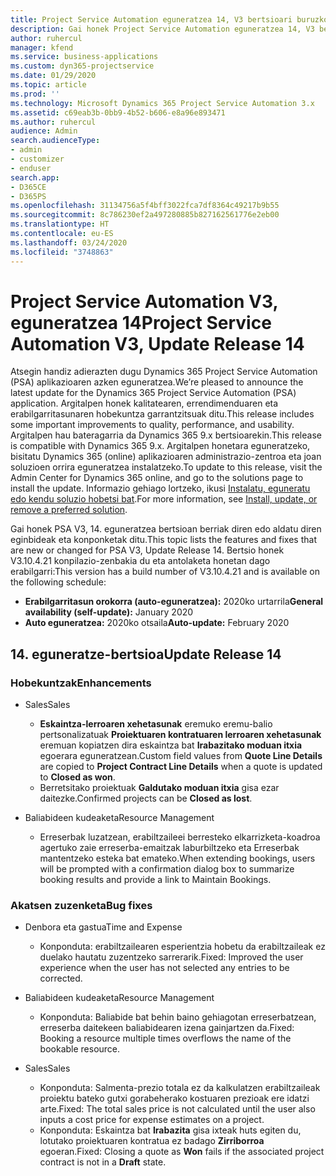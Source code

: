```yaml
---
title: Project Service Automation eguneratzea 14, V3 bertsioari buruzko berritasunak
description: Gai honek Project Service Automation eguneratzea 14, V3 bertsioko berritasunei buruzko informazioa ematen du.
author: ruhercul
manager: kfend
ms.service: business-applications
ms.custom: dyn365-projectservice
ms.date: 01/29/2020
ms.topic: article
ms.prod: ''
ms.technology: Microsoft Dynamics 365 Project Service Automation 3.x
ms.assetid: c69eab3b-0bb9-4b52-b606-e8a96e893471
ms.author: ruhercul
audience: Admin
search.audienceType:
- admin
- customizer
- enduser
search.app:
- D365CE
- D365PS
ms.openlocfilehash: 31134756a5f4bff3022fca7df8364c49217b9b55
ms.sourcegitcommit: 8c786230ef2a497280885b827162561776e2eb00
ms.translationtype: HT
ms.contentlocale: eu-ES
ms.lasthandoff: 03/24/2020
ms.locfileid: "3748863"
---
```

# <a name="project-service-automation-v3-update-release-14"></a><span data-ttu-id="932b2-103">Project Service Automation V3, eguneratzea 14</span><span class="sxs-lookup"><span data-stu-id="932b2-103">Project Service Automation V3, Update Release 14</span></span>
<span data-ttu-id="932b2-104">Atsegin handiz adierazten dugu Dynamics 365 Project Service Automation (PSA) aplikazioaren azken eguneratzea.</span><span class="sxs-lookup"><span data-stu-id="932b2-104">We’re pleased to announce the latest update for the Dynamics 365 Project Service Automation (PSA) application.</span></span> <span data-ttu-id="932b2-105">Argitalpen honek kalitatearen, errendimenduaren eta erabilgarritasunaren hobekuntza garrantzitsuak ditu.</span><span class="sxs-lookup"><span data-stu-id="932b2-105">This release includes some important improvements to quality, performance, and usability.</span></span> <span data-ttu-id="932b2-106">Argitalpen hau bateragarria da Dynamics 365 9.x bertsioarekin.</span><span class="sxs-lookup"><span data-stu-id="932b2-106">This release is compatible with Dynamics 365 9.x.</span></span> <span data-ttu-id="932b2-107">Argitalpen honetara eguneratzeko, bisitatu Dynamics 365 (online) aplikazioaren administrazio-zentroa eta joan soluzioen orrira eguneratzea instalatzeko.</span><span class="sxs-lookup"><span data-stu-id="932b2-107">To update to this release, visit the Admin Center for Dynamics 365 online, and go to the solutions page to install the update.</span></span> <span data-ttu-id="932b2-108">Informazio gehiago lortzeko, ikusi [Instalatu, eguneratu edo kendu soluzio hobetsi bat](https://docs.microsoft.com/power-platform/admin/install-remove-preferred-solution).</span><span class="sxs-lookup"><span data-stu-id="932b2-108">For more information, see [Install, update, or remove a preferred solution](https://docs.microsoft.com/power-platform/admin/install-remove-preferred-solution).</span></span>

<span data-ttu-id="932b2-109">Gai honek PSA V3, 14. eguneratzea bertsioan berriak diren edo aldatu diren eginbideak eta konponketak ditu.</span><span class="sxs-lookup"><span data-stu-id="932b2-109">This topic lists the features and fixes that are new or changed for PSA V3, Update Release 14.</span></span> <span data-ttu-id="932b2-110">Bertsio honek V3.10.4.21 konpilazio-zenbakia du eta antolaketa honetan dago erabilgarri:</span><span class="sxs-lookup"><span data-stu-id="932b2-110">This version has a build number of V3.10.4.21 and is available on the following schedule:</span></span>

- <span data-ttu-id="932b2-111">**Erabilgarritasun orokorra (auto-eguneratzea):** 2020ko urtarrila</span><span class="sxs-lookup"><span data-stu-id="932b2-111">**General availability (self-update):** January 2020</span></span>
- <span data-ttu-id="932b2-112">**Auto eguneratzea:** 2020ko otsaila</span><span class="sxs-lookup"><span data-stu-id="932b2-112">**Auto-update:** February 2020</span></span>

## <a name="update-release-14"></a><span data-ttu-id="932b2-113">14. eguneratze-bertsioa</span><span class="sxs-lookup"><span data-stu-id="932b2-113">Update Release 14</span></span>

### <a name="enhancements"></a><span data-ttu-id="932b2-114">Hobekuntzak</span><span class="sxs-lookup"><span data-stu-id="932b2-114">Enhancements</span></span>

- <span data-ttu-id="932b2-115">Sales</span><span class="sxs-lookup"><span data-stu-id="932b2-115">Sales</span></span>

     - <span data-ttu-id="932b2-116">**Eskaintza-lerroaren xehetasunak** eremuko eremu-balio pertsonalizatuak **Proiektuaren kontratuaren lerroaren xehetasunak** eremuan kopiatzen dira eskaintza bat **Irabazitako moduan itxia** egoerara eguneratzean.</span><span class="sxs-lookup"><span data-stu-id="932b2-116">Custom field values from **Quote Line Details** are copied to **Project Contract Line Details** when a quote is updated to **Closed as won**.</span></span>
     - <span data-ttu-id="932b2-117">Berretsitako proiektuak **Galdutako moduan itxia** gisa ezar daitezke.</span><span class="sxs-lookup"><span data-stu-id="932b2-117">Confirmed projects can be **Closed as lost**.</span></span>

- <span data-ttu-id="932b2-118">Baliabideen kudeaketa</span><span class="sxs-lookup"><span data-stu-id="932b2-118">Resource Management</span></span>

     - <span data-ttu-id="932b2-119">Erreserbak luzatzean, erabiltzaileei berresteko elkarrizketa-koadroa agertuko zaie erreserba-emaitzak laburbiltzeko eta Erreserbak mantentzeko esteka bat emateko.</span><span class="sxs-lookup"><span data-stu-id="932b2-119">When extending bookings, users will be prompted with a confirmation dialog box to summarize booking results and provide a link to Maintain Bookings.</span></span>


### <a name="bug-fixes"></a><span data-ttu-id="932b2-120">Akatsen zuzenketa</span><span class="sxs-lookup"><span data-stu-id="932b2-120">Bug fixes</span></span>

- <span data-ttu-id="932b2-121">Denbora eta gastua</span><span class="sxs-lookup"><span data-stu-id="932b2-121">Time and Expense</span></span>

     - <span data-ttu-id="932b2-122">Konponduta: erabiltzailearen esperientzia hobetu da erabiltzaileak ez duelako hautatu zuzentzeko sarrerarik.</span><span class="sxs-lookup"><span data-stu-id="932b2-122">Fixed: Improved the user experience when the user has not selected any entries to be corrected.</span></span>

- <span data-ttu-id="932b2-123">Baliabideen kudeaketa</span><span class="sxs-lookup"><span data-stu-id="932b2-123">Resource Management</span></span>

     - <span data-ttu-id="932b2-124">Konponduta: Baliabide bat behin baino gehiagotan erreserbatzean, erreserba daitekeen baliabidearen izena gainjartzen da.</span><span class="sxs-lookup"><span data-stu-id="932b2-124">Fixed: Booking a resource multiple times overflows the name of the bookable resource.</span></span>

- <span data-ttu-id="932b2-125">Sales</span><span class="sxs-lookup"><span data-stu-id="932b2-125">Sales</span></span>

     - <span data-ttu-id="932b2-126">Konponduta: Salmenta-prezio totala ez da kalkulatzen erabiltzaileak proiektu bateko gutxi gorabeherako kostuaren prezioak ere idatzi arte.</span><span class="sxs-lookup"><span data-stu-id="932b2-126">Fixed: The total sales price is not calculated until the user also inputs a cost price for expense estimates on a project.</span></span>
     - <span data-ttu-id="932b2-127">Konponduta: Eskaintza bat **Irabazita** gisa ixteak huts egiten du, lotutako proiektuaren kontratua ez badago **Zirriborroa** egoeran.</span><span class="sxs-lookup"><span data-stu-id="932b2-127">Fixed: Closing a quote as **Won** fails if the associated project contract is not in a **Draft** state.</span></span>

